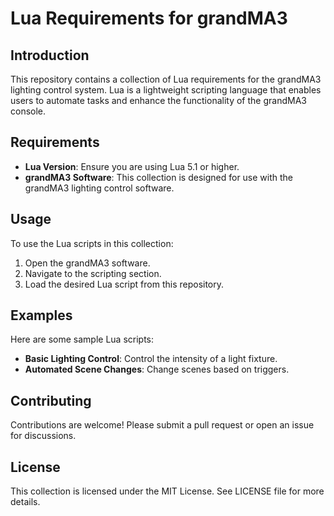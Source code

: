 # Lua Requirements for grandMA3

## Introduction
This repository contains a collection of Lua requirements for the grandMA3 lighting control system. Lua is a lightweight scripting language that enables users to automate tasks and enhance the functionality of the grandMA3 console.

## Requirements
- **Lua Version**: Ensure you are using Lua 5.1 or higher.
- **grandMA3 Software**: This collection is designed for use with the grandMA3 lighting control software.

## Usage
To use the Lua scripts in this collection:
1. Open the grandMA3 software.
2. Navigate to the scripting section.
3. Load the desired Lua script from this repository.

## Examples
Here are some sample Lua scripts:
- **Basic Lighting Control**: Control the intensity of a light fixture.
- **Automated Scene Changes**: Change scenes based on triggers.

## Contributing
Contributions are welcome! Please submit a pull request or open an issue for discussions.

## License
This collection is licensed under the MIT License. See LICENSE file for more details.